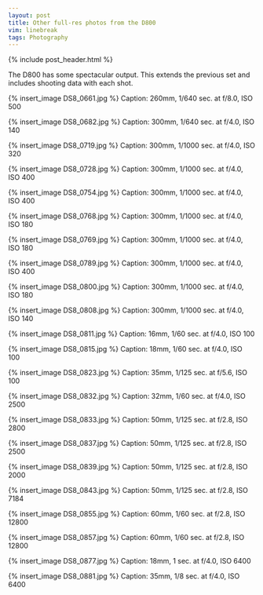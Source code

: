 ```yaml
---
layout: post
title: Other full-res photos from the D800
vim: linebreak
tags: Photography
---
```


{% include post_header.html %}

The D800 has some spectacular output. This extends the previous set and includes shooting data with each shot.

{% insert_image DS8_0661.jpg %}
Caption: 260mm, 1/640 sec. at f/8.0, ISO 500

{% insert_image DS8_0682.jpg %}
Caption: 300mm, 1/640 sec. at f/4.0, ISO 140

{% insert_image DS8_0719.jpg %}
Caption: 300mm, 1/1000 sec. at f/4.0, ISO 320

{% insert_image DS8_0728.jpg %}
Caption: 300mm, 1/1000 sec. at f/4.0, ISO 400

{% insert_image DS8_0754.jpg %}
Caption: 300mm, 1/1000 sec. at f/4.0, ISO 400

{% insert_image DS8_0768.jpg %}
Caption: 300mm, 1/1000 sec. at f/4.0, ISO 180

{% insert_image DS8_0769.jpg %}
Caption: 300mm, 1/1000 sec. at f/4.0, ISO 180

{% insert_image DS8_0789.jpg %}
Caption: 300mm, 1/1000 sec. at f/4.0, ISO 400

{% insert_image DS8_0800.jpg %}
Caption: 300mm, 1/1000 sec. at f/4.0, ISO 180

{% insert_image DS8_0808.jpg %}
Caption: 300mm, 1/1000 sec. at f/4.0, ISO 140

{% insert_image DS8_0811.jpg %}
Caption: 16mm, 1/60 sec. at f/4.0, ISO 100

{% insert_image DS8_0815.jpg %}
Caption: 18mm, 1/60 sec. at f/4.0, ISO 100

{% insert_image DS8_0823.jpg %}
Caption: 35mm, 1/125 sec. at f/5.6, ISO 100

{% insert_image DS8_0832.jpg %}
Caption: 32mm, 1/60 sec. at f/4.0, ISO 2500

{% insert_image DS8_0833.jpg %}
Caption: 50mm, 1/125 sec. at f/2.8, ISO 2800

{% insert_image DS8_0837.jpg %}
Caption: 50mm, 1/125 sec. at f/2.8, ISO 2500

{% insert_image DS8_0839.jpg %}
Caption: 50mm, 1/125 sec. at f/2.8, ISO 2000

{% insert_image DS8_0843.jpg %}
Caption: 50mm, 1/125 sec. at f/2.8, ISO 7184

{% insert_image DS8_0855.jpg %}
Caption: 60mm, 1/60 sec. at f/2.8, ISO 12800

{% insert_image DS8_0857.jpg %}
Caption: 60mm, 1/60 sec. at f/2.8, ISO 12800

{% insert_image DS8_0877.jpg %}
Caption: 18mm, 1 sec. at f/4.0, ISO 6400

{% insert_image DS8_0881.jpg %}
Caption: 35mm, 1/8 sec. at f/4.0, ISO 6400

